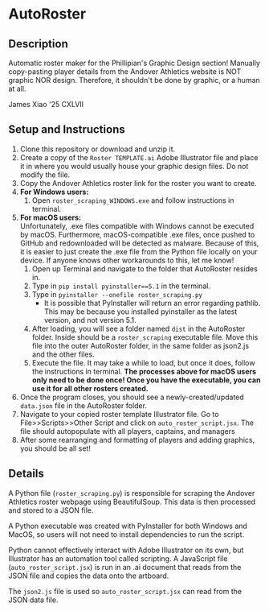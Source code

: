 # AutoRoster
## Description
Automatic roster maker for the Phillipian's Graphic Design section! Manually copy-pasting player details from the Andover Athletics website is NOT graphic NOR design. Therefore, it shouldn't be done by graphic, or a human at all.

James Xiao '25 CXLVII

## Setup and Instructions
1. Clone this repository or download and unzip it.
2. Create a copy of the ```Roster TEMPLATE.ai``` Adobe Illustrator file and place it in where you would usually house your graphic design files. Do not modify the file.
3. Copy the Andover Athletics roster link for the roster you want to create.
4. **For Windows users:**
    1. Open ```roster_scraping_WINDOWS.exe``` and follow instructions in terminal.
5. **For macOS users:**  
Unfortunately, .exe files compatible with Windows cannot be executed by macOS. Furthermore, macOS-compatible .exe files, once pushed to GitHub and redownloaded will be detected as malware. Because of this, it is easier to just create the .exe file from the Python file locally on your device. If anyone knows other workarounds to this, let me know!  
    1. Open up Terminal and navigate to the folder that AutoRoster resides in.
    2. Type in ```pip install pyinstaller==5.1``` in the terminal.
    3. Type in ```pyinstaller --onefile roster_scraping.py```
        - It is possible that PyInstaller will return an error regarding pathlib. This may be because you installed pyinstaller as the latest version, and not version 5.1.
    4. After loading, you will see a folder named ```dist``` in the AutoRoster folder. Inside should be a ```roster_scraping``` executable file. Move this file into the outer AutoRoster folder, in the same folder as json2.js and the other files.
    5. Execute the file. It may take a while to load, but once it does, follow the instructions in terminal. **The processes above for macOS users only need to be done once! Once you have the executable, you can use it for all other rosters created.**
6. Once the program closes, you should see a newly-created/updated ```data.json``` file in the AutoRoster folder. 
7. Navigate to your copied roster template Illustrator file. Go to File>>Scripts>>Other Script and click on ```auto_roster_script.jsx```. The file should autopopulate with all players, captains, and managers
8. After some rearranging and formatting of players and adding graphics, you should be all set!

## Details
A Python file (```roster_scraping.py```) is responsible for scraping the Andover Athletics roster webpage using BeautifulSoup. This data is then processed and stored to a JSON file.

A Python executable was created with PyInstaller for both Windows and MacOS, so users will not need to install dependencies to run the script.

Python cannot effectively interact with Adobe Illustrator on its own, but Illustrator has an automation tool called scripting. A JavaScript file (```auto_roster_script.jsx```) is run in an .ai document that reads from the JSON file and copies the data onto the artboard.

The ```json2.js``` file is used so ```auto_roster_script.jsx``` can read from the JSON data file.
